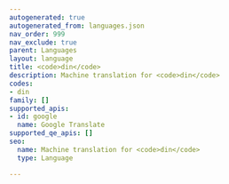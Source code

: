 ```yaml
---
autogenerated: true
autogenerated_from: languages.json
nav_order: 999
nav_exclude: true
parent: Languages
layout: language
title: <code>din</code>
description: Machine translation for <code>din</code>
codes:
- din
family: []
supported_apis:
- id: google
  name: Google Translate
supported_qe_apis: []
seo:
  name: Machine translation for <code>din</code>
  type: Language

---
```


